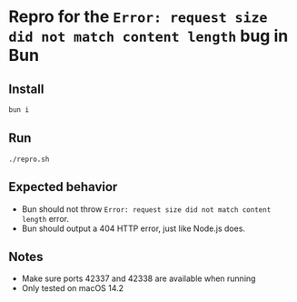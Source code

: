 # Repro for the `Error: request size did not match content length` bug in Bun

## Install

```bash
bun i
```

## Run

```
./repro.sh
```


## Expected behavior

- Bun should not throw `Error: request size did not match content length` error.
- Bun should output a 404 HTTP error, just like Node.js does. 

## Notes
- Make sure ports 42337 and 42338 are available when running
- Only tested on macOS 14.2
